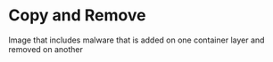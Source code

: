# Copy and Remove

Image that includes malware that is added on one container layer and removed on another
